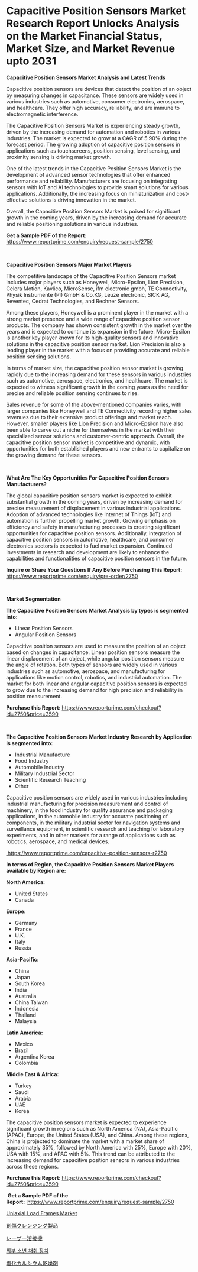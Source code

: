 <p><h1>Capacitive Position Sensors Market Research Report Unlocks Analysis on the Market Financial Status, Market Size, and Market Revenue upto 2031</h1></p><p><strong>Capacitive Position Sensors Market Analysis and Latest Trends</strong></p>
<p><p>Capacitive position sensors are devices that detect the position of an object by measuring changes in capacitance. These sensors are widely used in various industries such as automotive, consumer electronics, aerospace, and healthcare. They offer high accuracy, reliability, and are immune to electromagnetic interference.</p><p>The Capacitive Position Sensors Market is experiencing steady growth, driven by the increasing demand for automation and robotics in various industries. The market is expected to grow at a CAGR of 5.90% during the forecast period. The growing adoption of capacitive position sensors in applications such as touchscreens, position sensing, level sensing, and proximity sensing is driving market growth.</p><p>One of the latest trends in the Capacitive Position Sensors Market is the development of advanced sensor technologies that offer enhanced performance and reliability. Manufacturers are focusing on integrating sensors with IoT and AI technologies to provide smart solutions for various applications. Additionally, the increasing focus on miniaturization and cost-effective solutions is driving innovation in the market.</p><p>Overall, the Capacitive Position Sensors Market is poised for significant growth in the coming years, driven by the increasing demand for accurate and reliable positioning solutions in various industries.</p></p>
<p><strong>Get a Sample PDF of the Report:&nbsp;</strong> <a href="https://www.reportprime.com/enquiry/request-sample/2750">https://www.reportprime.com/enquiry/request-sample/2750</a></p>
<p>&nbsp;</p>
<p><strong>Capacitive Position Sensors Major Market Players</strong></p>
<p><p>The competitive landscape of the Capacitive Position Sensors market includes major players such as Honeywell, Micro-Epsilon, Lion Precision, Celera Motion, Kavlico, MicroSense, ifm electronic gmbh, TE Connectivity, Physik Instrumente (PI) GmbH & Co.KG, Leuze electronic, SICK AG, Reventec, Cedrat Technologies, and Rechner Sensors. </p><p>Among these players, Honeywell is a prominent player in the market with a strong market presence and a wide range of capacitive position sensor products. The company has shown consistent growth in the market over the years and is expected to continue its expansion in the future. Micro-Epsilon is another key player known for its high-quality sensors and innovative solutions in the capacitive position sensor market. Lion Precision is also a leading player in the market with a focus on providing accurate and reliable position sensing solutions.</p><p>In terms of market size, the capacitive position sensor market is growing rapidly due to the increasing demand for these sensors in various industries such as automotive, aerospace, electronics, and healthcare. The market is expected to witness significant growth in the coming years as the need for precise and reliable position sensing continues to rise.</p><p>Sales revenue for some of the above-mentioned companies varies, with larger companies like Honeywell and TE Connectivity recording higher sales revenues due to their extensive product offerings and market reach. However, smaller players like Lion Precision and Micro-Epsilon have also been able to carve out a niche for themselves in the market with their specialized sensor solutions and customer-centric approach. Overall, the capacitive position sensor market is competitive and dynamic, with opportunities for both established players and new entrants to capitalize on the growing demand for these sensors.</p></p>
<p>&nbsp;</p>
<p><strong>What Are The Key Opportunities For Capacitive Position Sensors Manufacturers?</strong></p>
<p><p>The global capacitive position sensors market is expected to exhibit substantial growth in the coming years, driven by increasing demand for precise measurement of displacement in various industrial applications. Adoption of advanced technologies like Internet of Things (IoT) and automation is further propelling market growth. Growing emphasis on efficiency and safety in manufacturing processes is creating significant opportunities for capacitive position sensors. Additionally, integration of capacitive position sensors in automotive, healthcare, and consumer electronics sectors is expected to fuel market expansion. Continued investments in research and development are likely to enhance the capabilities and functionalities of capacitive position sensors in the future.</p></p>
<p><strong>Inquire or Share Your Questions If Any Before Purchasing This Report:</strong> <a href="https://www.reportprime.com/enquiry/pre-order/2750">https://www.reportprime.com/enquiry/pre-order/2750</a></p>
<p>&nbsp;</p>
<p><strong>Market Segmentation</strong></p>
<p><strong>The Capacitive Position Sensors Market Analysis by types is segmented into:</strong></p>
<p><ul><li>Linear Position Sensors</li><li>Angular Position Sensors</li></ul></p>
<p><p>Capacitive position sensors are used to measure the position of an object based on changes in capacitance. Linear position sensors measure the linear displacement of an object, while angular position sensors measure the angle of rotation. Both types of sensors are widely used in various industries such as automotive, aerospace, and manufacturing for applications like motion control, robotics, and industrial automation. The market for both linear and angular capacitive position sensors is expected to grow due to the increasing demand for high precision and reliability in position measurement.</p></p>
<p><strong>Purchase this Report:&nbsp;</strong><a href="https://www.reportprime.com/checkout?id=2750&price=3590">https://www.reportprime.com/checkout?id=2750&price=3590</a></p>
<p>&nbsp;</p>
<p><strong>The Capacitive Position Sensors Market Industry Research by Application is segmented into:</strong></p>
<p><ul><li>Industrial Manufacture</li><li>Food Industry</li><li>Automobile Industry</li><li>Military Industrial Sector</li><li>Scientific Research Teaching</li><li>Other</li></ul></p>
<p><p>Capacitive position sensors are widely used in various industries including industrial manufacturing for precision measurement and control of machinery, in the food industry for quality assurance and packaging applications, in the automobile industry for accurate positioning of components, in the military industrial sector for navigation systems and surveillance equipment, in scientific research and teaching for laboratory experiments, and in other markets for a range of applications such as robotics, aerospace, and medical devices.</p></p>
<p><a href="https://www.reportprime.com/capacitive-position-sensors-r2750">&nbsp;https://www.reportprime.com/capacitive-position-sensors-r2750</a></p>
<p><strong>In terms of Region, the Capacitive Position Sensors Market Players available by Region are:</strong></p>
<p>
    <p> <strong> North America: </strong>
        <ul>
            <li>United States</li>
            <li>Canada</li>
        </ul>
        </p> 
    <p> <strong> Europe: </strong>
        <ul>
            <li>Germany</li>
            <li>France</li>
            <li>U.K.</li>
            <li>Italy</li>
            <li>Russia</li>
        </ul>
        </p> 
    <p> <strong> Asia-Pacific: </strong>
        <ul>
            <li>China</li>
            <li>Japan</li>
            <li>South Korea</li>
            <li>India</li>
            <li>Australia</li>
            <li>China Taiwan</li>
            <li>Indonesia</li>
            <li>Thailand</li>
            <li>Malaysia</li>
        </ul>
        </p> 
    <p> <strong> Latin America: </strong>
        <ul>
            <li>Mexico</li>
            <li>Brazil</li>
            <li>Argentina Korea</li>
            <li>Colombia</li>
        </ul>
        </p> 
    <p> <strong> Middle East & Africa: </strong>
        <ul>
            <li>Turkey</li>
            <li>Saudi</li>
            <li>Arabia</li>
            <li>UAE</li>
            <li>Korea</li>
        </ul>
    </p>
    </p>
<p><p>The capacitive position sensors market is expected to experience significant growth in regions such as North America (NA), Asia-Pacific (APAC), Europe, the United States (USA), and China. Among these regions, China is projected to dominate the market with a market share of approximately 35%, followed by North America with 25%, Europe with 20%, USA with 15%, and APAC with 5%. This trend can be attributed to the increasing demand for capacitive position sensors in various industries across these regions.</p></p>
<p><strong>Purchase this Report: </strong><a href="https://www.reportprime.com/checkout?id=2750&price=3590">https://www.reportprime.com/checkout?id=2750&price=3590</a></p>
<p>&nbsp;<strong>Get a Sample PDF of the Report:&nbsp;&nbsp;</strong><a href="https://www.reportprime.com/enquiry/request-sample/2750">https://www.reportprime.com/enquiry/request-sample/2750</a></p>
<p><strong></strong></p>
<p><p><a href="https://medium.com/@ruth.murray9056/uniaxial-load-frames-market-research-report-market-forecast-and-growth-prospects-with-a-steady-70c089017d58">Uniaxial Load Frames Market</a></p><p><a href="https://medium.com/@peterpatel626/%E3%82%B0%E3%83%AD%E3%83%BC%E3%83%90%E3%83%AB%E5%89%B5%E5%82%B7%E6%B5%84%E5%8C%96%E8%A3%BD%E5%93%81%E5%B8%82%E5%A0%B4%E5%8B%95%E5%90%91%E3%81%AB%E3%81%8A%E3%81%91%E3%82%8B%E6%88%A6%E7%95%A5%E7%9A%84%E6%B4%9E%E5%AF%9F-2024%E5%B9%B4-2031%E5%B9%B4-165%E3%83%9A%E3%83%BC%E3%82%B8%E3%81%A7%E7%B6%B2%E7%BE%85-87069369d2a4">創傷クレンジング製品</a></p><p><a href="https://github.com/RodHoppe07/Market-Research-Report-List-2/blob/main/148935426858.md">レーザー溶接機</a></p><p><a href="https://medium.com/@guyeichert86/%EC%99%B8%EB%B6%80-%EC%86%8C%EB%B3%80-%EC%88%98%EC%A7%91-%EC%9E%A5%EC%B9%98-%EC%8B%9C%EC%9E%A5%EC%9D%98-%EC%8B%AC%EC%B8%B5%EC%A0%81%EC%9D%B8-%EC%A1%B0%EC%82%AC-%ED%8A%B8%EB%A0%8C%EB%93%9C-%EC%8B%9C%EC%9E%A5-%EC%84%B8%EB%B6%84%ED%99%94-%EB%B0%8F-%EA%B2%BD%EC%9F%81-%EB%B6%84%EC%84%9D-b02a59dc1a8e">외부 소변 채취 장치</a></p><p><a href="https://github.com/laurenreichert/Market-Research-Report-List-2/blob/main/880649626856.md">塩化カルシウム乾燥剤</a></p></p>